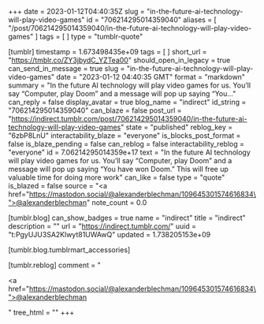 +++
date = 2023-01-12T04:40:35Z
slug = "in-the-future-ai-technology-will-play-video-games"
id = "706214295014359040"
aliases = [ "/post/706214295014359040/in-the-future-ai-technology-will-play-video-games" ]
tags = [ ]
type = "tumblr-quote"

[tumblr]
timestamp = 1.673498435e+09
tags = [ ]
short_url = "https://tmblr.co/ZY3jbydC_YZTea00"
should_open_in_legacy = true
can_send_in_message = true
slug = "in-the-future-ai-technology-will-play-video-games"
date = "2023-01-12 04:40:35 GMT"
format = "markdown"
summary = "In the future AI technology will play video games for us. You’ll say “Computer, play Doom” and a message will pop up saying “You..."
can_reply = false
display_avatar = true
blog_name = "indirect"
id_string = "706214295014359040"
can_blaze = false
post_url = "https://indirect.tumblr.com/post/706214295014359040/in-the-future-ai-technology-will-play-video-games"
state = "published"
reblog_key = "6zbP8LnU"
interactability_blaze = "everyone"
is_blocks_post_format = false
is_blaze_pending = false
can_reblog = false
interactability_reblog = "everyone"
id = 7.06214295014359e+17
text = "In the future AI technology will play video games for us. You&rsquo;ll say &ldquo;Computer, play Doom&rdquo; and a message will pop up saying &ldquo;You have won Doom.&rdquo; This will free up valuable time for doing more work"
can_like = false
type = "quote"
is_blazed = false
source = "<a href=\"https://mastodon.social/@alexanderblechman/109645301574616834\">@alexanderblechman</a>"
note_count = 0.0

[tumblr.blog]
can_show_badges = true
name = "indirect"
title = "indirect"
description = ""
url = "https://indirect.tumblr.com/"
uuid = "t:PgyUJU3SA2Klwyt81UWAwQ"
updated = 1.738205153e+09

[tumblr.blog.tumblrmart_accessories]

[tumblr.reblog]
comment = "<p><a href=\"https://mastodon.social/@alexanderblechman/109645301574616834\">@alexanderblechman</a></p>"
tree_html = ""
+++
